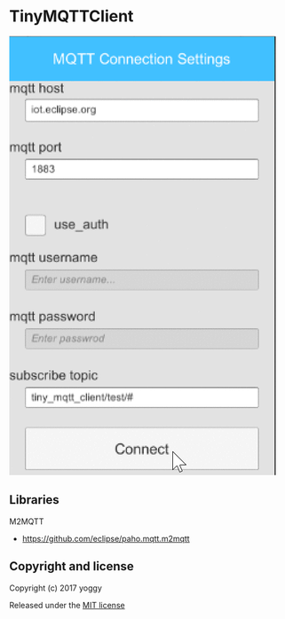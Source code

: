 TinyMQTTClient
====

![img01.gif](img01.gif)

Libraries
----
M2MQTT
* https://github.com/eclipse/paho.mqtt.m2mqtt

Copyright and license
----
Copyright (c) 2017 yoggy

Released under the [MIT license](LICENSE.txt)